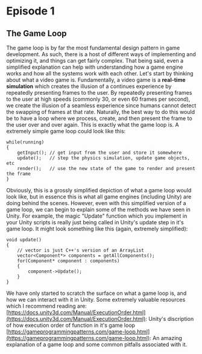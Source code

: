 # Episode 1
## The Game Loop
The game loop is by far the most fundamental design pattern in game development. As such, there is a host of different ways of implementing and optimizing it, and things can get fairly complex. That being said, even a simplified explanation can help with understanding how a game engine works and how all the systems work with each other.
Let's start by thinking about what a video game is. Fundamentally, a video game is a **real-time simulation** which creates the illusion of a continues experience by repeatedly presenting frames to the user. By repeatedly presenting frames to the user at high speeds (commonly 30, or even 60 frames per second), we create the illusion of a seamless experience since humans cannot detect the swapping of frames at that rate. Naturally, the best way to do this would be to have a loop where we process, create, and then present the frame to the user over and over again. This is exactly what the game loop is. A extremely simple game loop could look like this:
```
while(running)
{
	getInput(); // get input from the user and store it somewhere
	update();   // step the physics simulation, update game objects, etc
	render();   // use the new state of the game to render and present the frame
}
```
Obviously, this is a grossly simplified depiction of what a game loop would look like, but in essence this is what all game engines (including Unity) are doing behind the scenes. However, even with this simplified version of a game loop, we can begin to explain some of the methods we have seen in Unity. For example, the magic "Update" function which you implement in your Unity scripts is really just being called in Unity's update step in it's game loop. It might look something like this (again, extremely simplified):
```
void update()
{
	// vector is just C++'s version of an ArrayList
	vector<Component*> components = getAllComponents();
	for(Component* component : components) 
	{
		component->Update();
	}
}
```
We have only started to scratch the surface on what a game loop is, and how we can interact with it in Unity. Some extremely valuable resources which I recommend reading are:
[https://docs.unity3d.com/Manual/ExecutionOrder.html](https://docs.unity3d.com/Manual/ExecutionOrder.html): Unity's discription of how execution order of function in it's game loop
[https://gameprogrammingpatterns.com/game-loop.html](https://gameprogrammingpatterns.com/game-loop.html): An amazing explanation of a game loop and some common pitfalls associated with it. 
